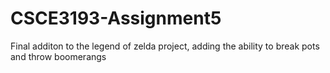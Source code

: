 # CSCE3193-Assignment5
Final additon to the legend of zelda project, adding the ability to break pots and throw boomerangs
